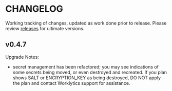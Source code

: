# CHANGELOG

Working tracking of changes, updated as work done prior to release.  Please review [releases](https://github.com/Worklytics/psoxy/releases) for ultimate versions.


## v0.4.7

Upgrade Notes:
  - secret management has been refactored; you may see indications of some secrets being moved, or
    even destroyed and recreated. If you plan shows SALT or ENCRYPTION_KEY as being destroyed, DO
    NOT apply the plan and contact Worklytics support for assistance.


